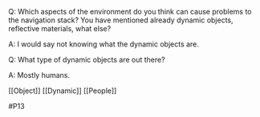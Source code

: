 Q: Which aspects of the environment do you think can cause problems to the navigation stack? You have mentioned already dynamic objects, reflective materials, what else?

A: I would say not knowing what the dynamic objects are.

Q: What type of dynamic objects are out there?

A: Mostly humans.

[[Object]]
[[Dynamic]]
[[People]]

#P13 